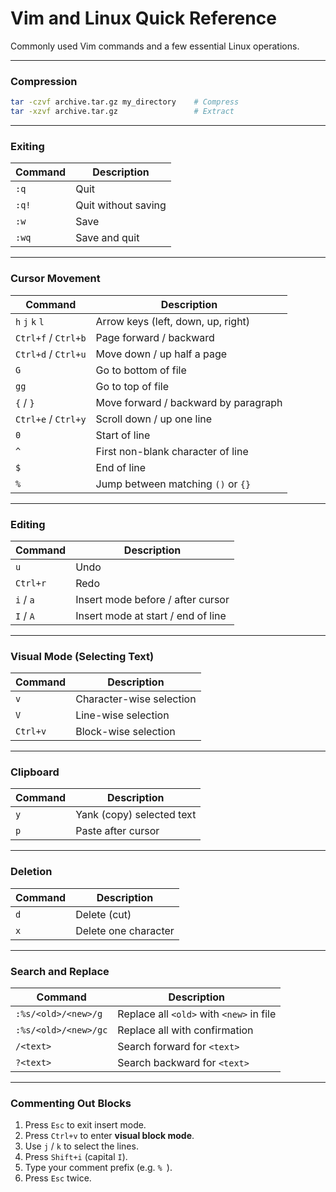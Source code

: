 # Vim and Linux Quick Reference

Commonly used Vim commands and a few essential Linux operations.

---

### Compression

```bash
tar -czvf archive.tar.gz my_directory    # Compress
tar -xzvf archive.tar.gz                 # Extract
````

---

### Exiting

| Command | Description         |
| ------- | ------------------- |
| `:q`    | Quit                |
| `:q!`   | Quit without saving |
| `:w`    | Save                |
| `:wq`   | Save and quit       |

---

### Cursor Movement

| Command             | Description                          |
| ------------------- | ------------------------------------ |
| `h` `j` `k` `l`     | Arrow keys (left, down, up, right)   |
| `Ctrl+f` / `Ctrl+b` | Page forward / backward              |
| `Ctrl+d` / `Ctrl+u` | Move down / up half a page           |
| `G`                 | Go to bottom of file                 |
| `gg`                | Go to top of file                    |
| `{` / `}`           | Move forward / backward by paragraph |
| `Ctrl+e` / `Ctrl+y` | Scroll down / up one line            |
| `0`                 | Start of line                        |
| `^`                 | First non-blank character of line    |
| `$`                 | End of line                          |
| `%`                 | Jump between matching `()` or `{}`   |

---

### Editing

| Command   | Description                        |
| --------- | ---------------------------------- |
| `u`       | Undo                               |
| `Ctrl+r`  | Redo                               |
| `i` / `a` | Insert mode before / after cursor  |
| `I` / `A` | Insert mode at start / end of line |

---

### Visual Mode (Selecting Text)

| Command  | Description              |
| -------- | ------------------------ |
| `v`      | Character-wise selection |
| `V`      | Line-wise selection      |
| `Ctrl+v` | Block-wise selection     |

---

### Clipboard

| Command | Description               |
| ------- | ------------------------- |
| `y`     | Yank (copy) selected text |
| `p`     | Paste after cursor        |

---

### Deletion

| Command | Description          |
| ------- | -------------------- |
| `d`     | Delete (cut)         |
| `x`     | Delete one character |

---

### Search and Replace

| Command              | Description                              |
| -------------------- | ---------------------------------------- |
| `:%s/<old>/<new>/g`  | Replace all `<old>` with `<new>` in file |
| `:%s/<old>/<new>/gc` | Replace all with confirmation            |
| `/<text>`            | Search forward for `<text>`              |
| `?<text>`            | Search backward for `<text>`             |

---

### Commenting Out Blocks

1. Press `Esc` to exit insert mode.
2. Press `Ctrl+v` to enter **visual block mode**.
3. Use `j` / `k` to select the lines.
4. Press `Shift+i` (capital `I`).
5. Type your comment prefix (e.g. `% `).
6. Press `Esc` twice.

